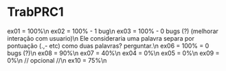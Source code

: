# TrabPRC1

ex01 = 100%\n
ex02 = 100% - 1 bug\n
ex03 = 100% - 0 bugs (?) (melhorar interação com usuario)\n
Ele consideraria uma palavra separa por pontuação (.,- etc) como duas palavras? perguntar.\n
ex06 = 100% = 0 bugs (?)\n
ex08 = 90%\n
ex07 = 40%\n
ex04 = 0%\n
ex05 = 0%\n
ex09 = 0%\n
// opcional //\n
    ex10 = 75%\n
